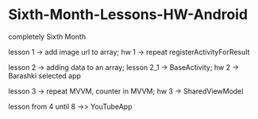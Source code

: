 # Sixth-Month-Lessons-HW-Android

completely Sixth Month

lesson 1 -> add image url to array;
hw 1 -> repeat registerActivityForResult

lesson 2 -> adding data to an array;
lesson 2_1 -> BaseActivity;
hw 2 -> Barashki selected app

lesson 3 -> repeat MVVM, counter in MVVM;
hw 3 -> SharedViewModel

lesson from 4 until 8 ->> YouTubeApp
